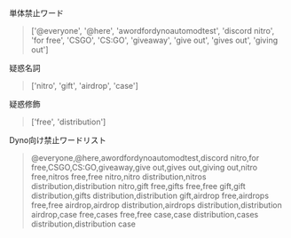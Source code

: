 単体禁止ワード
>['@everyone', '@here', 'awordfordynoautomodtest', 'discord nitro', 'for free', 'CSGO', 'CS:GO', 'giveaway', 'give out', 'gives out', 'giving out']

疑惑名詞
>['nitro', 'gift', 'airdrop', 'case']

疑惑修飾
>['free', 'distribution']

Dyno向け禁止ワードリスト
>@everyone,@here,awordfordynoautomodtest,discord nitro,for free,CSGO,CS:GO,giveaway,give out,gives out,giving out,nitro free,nitros free,free nitro,nitro distribution,nitros distribution,distribution nitro,gift free,gifts free,free gift,gift distribution,gifts distribution,distribution gift,airdrop free,airdrops free,free airdrop,airdrop distribution,airdrops distribution,distribution airdrop,case free,cases free,free case,case distribution,cases distribution,distribution case